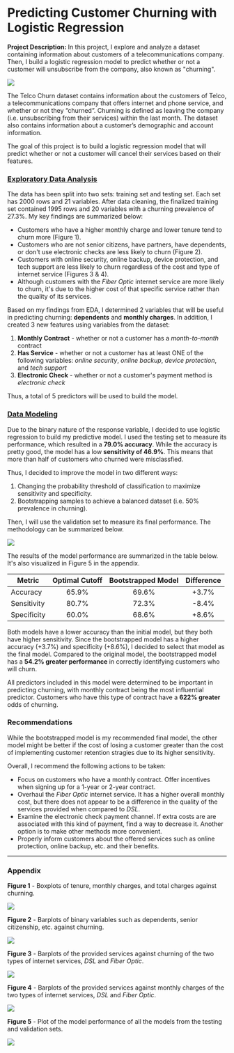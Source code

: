 # Predicting Customer Churning with Logistic Regression

**Project Description:** In this project, I explore and analyze a dataset containing information about customers of a telecommunications company. Then, I build a logistic regression model to predict whether or not a customer will unsubscribe from the company, also known as "churning".

<img src="images/project5_images/churn.png?_raw=true"/>

The Telco Churn dataset contains information about the customers of Telco, a telecommunications company that offers internet and phone service, and whether or not they “churned”. Churning is defined as leaving the company (i.e. unsubscribing from their services) within the last month. The dataset also contains information about a customer’s demographic and account information. 

The goal of this project is to build a logistic regression model that will predict whether or not a customer will cancel their services based on their features.


### [Exploratory Data Analysis](https://github.com/johncarlomaula/telco-churn-project/blob/main/telco_eda.md)

The data has been split into two sets: training set and testing set. Each set has 2000 rows and 21 variables. After data cleaning, the finalized training set contained 1995 rows and 20 variables with a churning prevalence of 27.3%. My key findings are summarized below: 

- Customers who have a higher monthly charge and lower tenure tend to churn more (Figure 1).
- Customers who are not senior citizens, have partners, have dependents, or don't use electronic checks are less likely to churn (Figure 2).
- Customers with online security, online backup, device protection, and tech support are less likely to churn regardless of the cost and type of internet service (Figures 3 & 4). 
- Although customers with the *Fiber Optic* internet service are more likely to churn, it's due to the higher cost of that specific service rather than the quality of its services.

Based on my findings from EDA, I determined 2 variables that will be useful in predicting churning: **dependents** and **monthly charges**. In addition, I created 3 new features using variables from the dataset:

1. **Monthly Contract** - whether or not a customer has a *month-to-month* contract
2. **Has Service** - whether or not a customer has at least ONE of the following variables: *online security*, *online backup*, *device protection*, and *tech support*
3. **Electronic Check** - whether or not a customer's payment method is *electronic check*

Thus, a total of 5 predictors will be used to build the model.

### [Data Modeling](https://github.com/johncarlomaula/telco-churn-project/blob/main/telco_model.md)

Due to the binary nature of the response variable, I decided to use logistic regression to build my predictive model. I used the testing set to measure its performance, which resulted in a **79.0% accuracy**. While the accuracy is pretty good, the model has a low **sensitivity of 46.9%**. This means that more than half of customers who churned were misclassfied.

Thus, I decided to improve the model in two different ways:

1. Changing the probability threshold of classification to maximize sensitivity and specificity.
2. Bootstrapping samples to achieve a balanced dataset (i.e. 50% prevalence in churning). 

Then, I will use the validation set to measure its final performance. The methodology can be summarized below.

<img src="images/project5_images/methodology.png?_raw=true"/>

The results of the model performance are summarized in the table below. It's also visualized in Figure 5 in the appendix. 

| Metric | Optimal Cutoff | Bootstrapped Model | Difference |
| --- |  :---------: | :---------: | :---------: |
| Accuracy| 65.9% | 69.6% | +3.7% |
| Sensitivity | 80.7% | 72.3% | -8.4% |
| Specificity | 60.0% | 68.6% | +8.6% |

Both models have a lower accuracy than the initial model, but they both have higher sensitivity. Since the bootstrapped model has a higher accuracy (+3.7%) and specificity (+8.6%), I decided to select that model as the final model. Compared to the original model, the bootstrapped model has a **54.2% greater performance** in correctly identifying customers who will churn. 

All predictors included in this model were determined to be important in predicting churning, with monthly contract being the most influential predictor. Customers who have this type of contract have a **622% greater** odds of churning.

### Recommendations

While the bootstrapped model is my recommended final model, the other model might be better if the cost of losing a customer greater than the cost of implementing customer retention stragies due to its higher sensitivity. 

Overall, I recommend the following actions to be taken:

- Focus on customers who have a monthly contract. Offer incentives when signing up for a 1-year or 2-year contract.
- Overhaul the *Fiber Optic* internet service. It has a higher overall monthly cost, but there does not appear to be a difference in the quality of the services provided when compared to *DSL*. 
- Examine the electronic check payment channel. If extra costs are are associated with this kind of payment, find a way to decrease it. Another option is to make other methods more convenient.
- Properly inform customers about the offered services such as online protection, online backup, etc. and their benefits.

---

### Appendix

**Figure 1** - Boxplots of tenure, monthly charges, and total charges against churning.

<img src="images/project5_images/boxplots.png?_raw=true"/>

**Figure 2** - Barplots of binary variables such as dependents, senior citizenship, etc. against churning.

<img src="images/project5_images/binary.png?_raw=true"/>

**Figure 3** - Barplots of the provided services against churning of the two types of internet services, *DSL* and *Fiber Optic*.

<img src="images/project5_images/dsl_optic_churn.png?_raw=true"/>

**Figure 4** - Barplots of the provided services against monthly charges of the two types of internet services, *DSL* and *Fiber Optic*. 

<img src="images/project5_images/dsl_fiber_mc.png?_raw=true"/>

**Figure 5** - Plot of the model performance of all the models from the testing and validation sets.

<img src="images/project5_images/roc.png?_raw=true"/>
